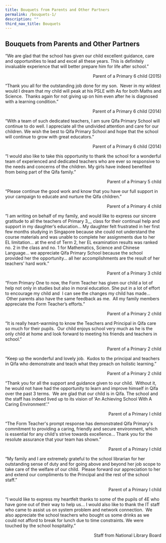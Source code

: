 ```yaml
---
title: Bouquets from Parents and Other Partners
permalink: /bouquets-1/
description: ""
third_nav_title: Bouquets
---
```

## Bouquets from Parents and Other Partners

“We are glad that the school has given our child excellent guidance, care and opportunities to lead and excel all these years. This is definitely invaluable experience that will better prepare him for life after school.”

<p align="right">Parent of a Primary 6 child (2015)</p>

“Thank you all for the outstanding job done for my son.&nbsp; Never in my wildest would I dream that my child will peak at his PSLE with As for both Maths and Science.&nbsp; Thanks again for not giving up on him even after he is diagnosed with a learning condition.”

<p align="right">Parent of a Primary 6 child (2014)</p>

“With a team of such dedicated teachers, I am sure Qifa Primary School will continue to do well. I appreciate all the undivided attention and care for our children. We wish the best to Qifa Primary School and hope that the school will continue to grow with great educators.”

<p align="right">Parent of a Primary 6 child (2014)</p>

“I would also like to take this opportunity to thank the school for a wonderful team of experienced and dedicated teachers who are ever so responsive to the needs and concerns of the children. My girls have indeed benefited from being part of the Qifa family.”

<p align="right">Parent of a Primary 5 child</p>

“Please continue the good work and know that you have our full support in your campaign to educate and nurture the Qifa children.”

<p align="right">Parent of a Primary 4 child</p>

“I am writing on behalf of my family, and would like to express our sincere gratitude to all the teachers of Primary 3\_\_ class for their continual help and support in my daughter’s education… My daughter felt frustrated in her first few months studying in Singapore because she could not understand the course materials and was unable to complete her assignments due to her EL limitation… at the end of Term 2, her EL examination results was ranked no. 2 in the class and no. 1 for Mathematics, Science and Chinese Language… we appreciate Qifa Primary School because the school provided her the opportunity… all her accomplishments are the result of her teachers' hard work.”

<p align="right">Parent of a Primary 3 child</p>

“From Primary One to now, the Form Teacher has given our child a lot of help not only in studies but also in moral education. She put in a lot of effort to encourage my child and&nbsp; I can see the changes my child has made…&nbsp; &nbsp;Other parents also have the same feedback as me.&nbsp; All my family members appreciate the Form Teacher’s efforts.”

<p align="right">Parent of a Primary 2 child</p>

“It is really heart-warming to know the Teachers and Principal in Qifa care so much for their pupils.&nbsp; Our child enjoys school very much as he is the only child at home and look forward to meeting his friends and teachers in school.”

<p align="right">Parent of a Primary 2 child</p>

“Keep up the wonderful and lovely job.&nbsp; Kudos to the principal and teachers in Qifa who demonstrate and teach what they preach on holistic learning.”

<p align="right">Parent of a Primary 2 child</p>

“Thank you for all the support and guidance given to our child.&nbsp; Without it, he would not have had the opportunity to learn and improve himself in Qifa over the past 3 terms.&nbsp; We are glad that our child is in Qifa. The school and the staff has indeed lived up to its vision of ‘An Achieving School With A Caring Environment’.”

<p align="right">Parent of a Primary I child</p>

“The Form Teacher's prompt response has demonstrated Qifa Primary's commitment to providing a caring, friendly and secure environment, which is essential for any child's strive towards excellence… Thank you for the resolute assurance that your team has shown.”

<p align="right">Parent of a Primary I child</p>

“My family and I are extremely grateful to the school librarian for her outstanding sense of duty and for going above and beyond her job scope to take care of the welfare of our child.&nbsp; Please forward our appreciation to her and extend our compliments to the Principal and the rest of the school staff.”

<p align="right">Parent of a Primary I child</p>

“I would like to express my heartfelt thanks to some of the pupils of 4E who have gone out of their way to help us… I would also like to thank the IT staff who came to assist us on system problem and network connection.&nbsp; We also appreciate the school teachers who bought us some drinks as we could not afford to break for lunch due to time constraints. We were touched by the school hospitality.”

<p align="right">Staff from National Library Board</p>
